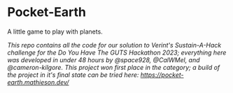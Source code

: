 # Pocket-Earth
A little game to play with planets.

*This repo contains all the code for our solution to Verint's Sustain-A-Hack challenge for the Do You Have The GUTS Hackathon 2023; everything here was developed in under 48 hours by @space928, @CalWMel, and @cameron-kilgore.*
*This project won first place in the category; a build of the project in it's final state can be tried here: https://pocket-earth.mathieson.dev/*
